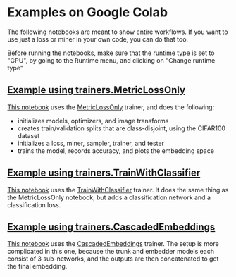 # Examples on Google Colab
The following notebooks are meant to show entire workflows. If you want to use just a loss or miner in your own code, you can do that too. 

Before running the notebooks, make sure that the runtime type is set to "GPU", by going to the Runtime menu, and clicking on "Change runtime type"

## [Example using trainers.MetricLossOnly](https://colab.research.google.com/drive/1fwTC-GRW3X6QiJq6_abJ47On2f3s9e5e)
[This notebook](https://colab.research.google.com/drive/1fwTC-GRW3X6QiJq6_abJ47On2f3s9e5e) uses the [MetricLossOnly](https://kevinmusgrave.github.io/pytorch-metric-learning/trainers/#metriclossonly) trainer, and does the following:
- initializes models, optimizers, and image transforms
- creates train/validation splits that are class-disjoint, using the CIFAR100 dataset
- initializes a loss, miner, sampler, trainer, and tester
- trains the model, records accuracy, and plots the embedding space

## [Example using trainers.TrainWithClassifier](https://colab.research.google.com/drive/1o3VeS7lnpZudoxc6HU566LUvfdrbo5nC)
[This notebook](https://colab.research.google.com/drive/1o3VeS7lnpZudoxc6HU566LUvfdrbo5nC) uses the [TrainWithClassifier](https://kevinmusgrave.github.io/pytorch-metric-learning/trainers/#trainwithclassifier) trainer. It does the same thing as the MetricLossOnly notebook, but adds a classification network and a classification loss.

## [Example using trainers.CascadedEmbeddings](https://colab.research.google.com/drive/1P2Zq-sE07xvVAHihwVWQKIZ25NQoeRts)
[This notebook](https://colab.research.google.com/drive/1P2Zq-sE07xvVAHihwVWQKIZ25NQoeRts) uses the [CascadedEmbeddings](https://kevinmusgrave.github.io/pytorch-metric-learning/trainers/#cascadedembeddings) trainer. The setup is more complicated in this one, because the trunk and embedder models each consist of 3 sub-networks, and the outputs are then concatenated to get the final embedding.
